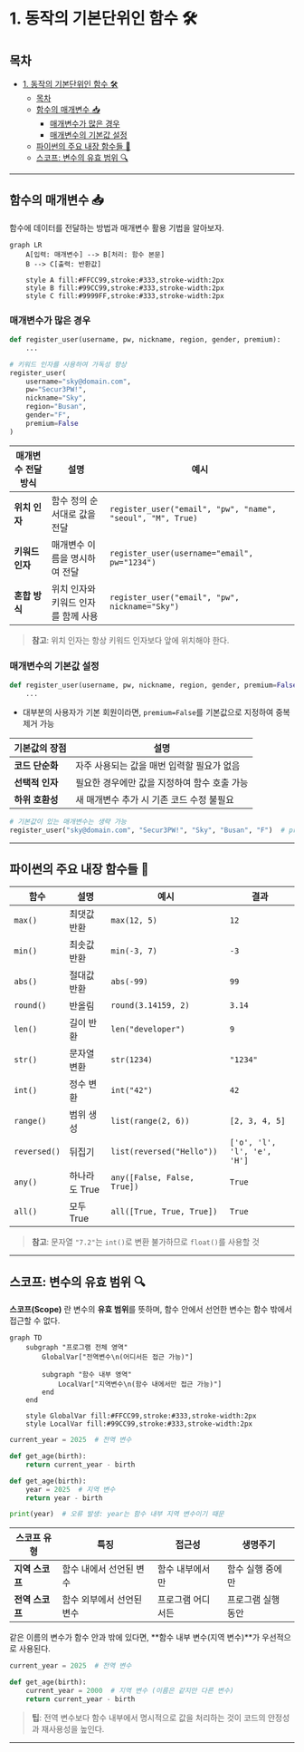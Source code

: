 # 1. 동작의 기본단위인 함수 🛠️

## 목차
- [1. 동작의 기본단위인 함수 🛠️](#1-동작의-기본단위인-함수-️)
  - [목차](#목차)
  - [함수의 매개변수 📥](#함수의-매개변수-)
    - [매개변수가 많은 경우](#매개변수가-많은-경우)
    - [매개변수의 기본값 설정](#매개변수의-기본값-설정)
  - [파이썬의 주요 내장 함수들 🧰](#파이썬의-주요-내장-함수들-)
  - [스코프: 변수의 유효 범위 🔍](#스코프-변수의-유효-범위-)

---

## 함수의 매개변수 📥

함수에 데이터를 전달하는 방법과 매개변수 활용 기법을 알아보자.

```mermaid
graph LR
    A[입력: 매개변수] --> B[처리: 함수 본문]
    B --> C[출력: 반환값]
    
    style A fill:#FFCC99,stroke:#333,stroke-width:2px
    style B fill:#99CC99,stroke:#333,stroke-width:2px
    style C fill:#9999FF,stroke:#333,stroke-width:2px
```

### 매개변수가 많은 경우

```python
def register_user(username, pw, nickname, region, gender, premium):
    ...

# 키워드 인자를 사용하여 가독성 향상
register_user(
    username="sky@domain.com",
    pw="Secur3PW!",
    nickname="Sky",
    region="Busan",
    gender="F",
    premium=False
)
```

| 매개변수 전달 방식 | 설명 | 예시 |
|-----------------|------|------|
| **위치 인자** | 함수 정의 순서대로 값을 전달 | `register_user("email", "pw", "name", "seoul", "M", True)` |
| **키워드 인자** | 매개변수 이름을 명시하여 전달 | `register_user(username="email", pw="1234")` |
| **혼합 방식** | 위치 인자와 키워드 인자를 함께 사용 | `register_user("email", "pw", nickname="Sky")` |

> **참고**: 위치 인자는 항상 키워드 인자보다 앞에 위치해야 한다.

### 매개변수의 기본값 설정

```python
def register_user(username, pw, nickname, region, gender, premium=False):
    ...
```

- 대부분의 사용자가 기본 회원이라면, `premium=False`를 기본값으로 지정하여 중복 제거 가능

| 기본값의 장점 | 설명 |
|-------------|------|
| **코드 단순화** | 자주 사용되는 값을 매번 입력할 필요가 없음 |
| **선택적 인자** | 필요한 경우에만 값을 지정하여 함수 호출 가능 |
| **하위 호환성** | 새 매개변수 추가 시 기존 코드 수정 불필요 |

```python
# 기본값이 있는 매개변수는 생략 가능
register_user("sky@domain.com", "Secur3PW!", "Sky", "Busan", "F")  # premium=False 자동 적용
```

---

## 파이썬의 주요 내장 함수들 🧰

| 함수 | 설명 | 예시 | 결과 |
|------|------|------|------|
| `max()` | 최댓값 반환 | `max(12, 5)` | `12` |
| `min()` | 최솟값 반환 | `min(-3, 7)` | `-3` |
| `abs()` | 절대값 반환 | `abs(-99)` | `99` |
| `round()` | 반올림 | `round(3.14159, 2)` | `3.14` |
| `len()` | 길이 반환 | `len("developer")` | `9` |
| `str()` | 문자열 변환 | `str(1234)` | `"1234"` |
| `int()` | 정수 변환 | `int("42")` | `42` |
| `range()` | 범위 생성 | `list(range(2, 6))` | `[2, 3, 4, 5]` |
| `reversed()` | 뒤집기 | `list(reversed("Hello"))` | `['o', 'l', 'l', 'e', 'H']` |
| `any()` | 하나라도 True | `any([False, False, True])` | `True` |
| `all()` | 모두 True | `all([True, True, True])` | `True` |

> **참고**: 문자열 `"7.2"`는 `int()`로 변환 불가하므로 `float()`를 사용할 것

---

## 스코프: 변수의 유효 범위 🔍

**스코프(Scope)** 란 변수의 **유효 범위**를 뜻하며, 함수 안에서 선언한 변수는 함수 밖에서 접근할 수 없다.

```mermaid
graph TD
    subgraph "프로그램 전체 영역"
        GlobalVar["전역변수\n(어디서든 접근 가능)"]
        
        subgraph "함수 내부 영역"
            LocalVar["지역변수\n(함수 내에서만 접근 가능)"]
        end
    end
    
    style GlobalVar fill:#FFCC99,stroke:#333,stroke-width:2px
    style LocalVar fill:#99CC99,stroke:#333,stroke-width:2px
```

```python
current_year = 2025  # 전역 변수

def get_age(birth):
    return current_year - birth
```

```python
def get_age(birth):
    year = 2025  # 지역 변수
    return year - birth

print(year)  # 오류 발생: year는 함수 내부 지역 변수이기 때문
```

| 스코프 유형 | 특징 | 접근성 | 생명주기 |
|-----------|------|--------|---------|
| **지역 스코프** | 함수 내에서 선언된 변수 | 함수 내부에서만 | 함수 실행 중에만 |
| **전역 스코프** | 함수 외부에서 선언된 변수 | 프로그램 어디서든 | 프로그램 실행 동안 |

같은 이름의 변수가 함수 안과 밖에 있다면, **함수 내부 변수(지역 변수)**가 우선적으로 사용된다.

```python
current_year = 2025  # 전역 변수

def get_age(birth):
    current_year = 2000  # 지역 변수 (이름은 같지만 다른 변수)
    return current_year - birth
```

> **팁**: 전역 변수보다 함수 내부에서 명시적으로 값을 처리하는 것이 코드의 안정성과 재사용성을 높인다.

---
